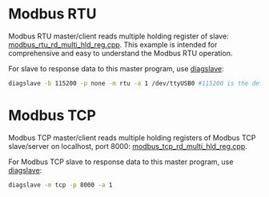 # Modbus RTU
Modbus RTU master/client reads multiple holding register of slave: [modbus_rtu_rd_multi_hld_reg.cpp](modbus_rtu_rd_multi_hld_reg.cpp). This example is intended for comprehensive and easy to understand the Modbus RTU operation. 

For slave to response data to this master program, use [diagslave](https://github.com/TranPhucVinh/Linux-Shell/blob/master/Application%20layer/Modbus/Diagslave.md):

```sh
diagslave -b 115200 -p none -m rtu -a 1 /dev/ttyUSB0 #115200 is the default baudrate of Ubuntu serial port
```
# Modbus TCP
Modbus TCP master/client reads multiple holding registers of Modbus TCP slave/server on localhost, port 8000: [modbus_tcp_rd_multi_hld_reg.cpp](modbus_tcp_rd_multi_hld_reg.cpp).

For Modbus TCP slave to response data to this master program, use [diagslave](https://github.com/TranPhucVinh/Linux-Shell/blob/master/Application%20layer/Modbus/Diagslave.md):
```sh
diagslave -m tcp -p 8000 -a 1
```
